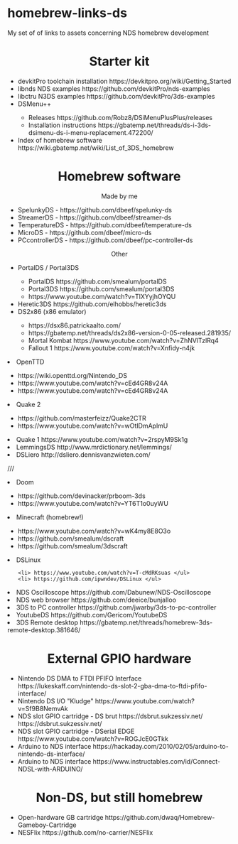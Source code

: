 # homebrew-links-ds
My set of of links to assets concerning NDS homebrew development

<h1 align="center"> Starter kit </h1>

<ul>
  
  <li> devkitPro toolchain installation https://devkitpro.org/wiki/Getting_Started </li>
  <li> libnds NDS examples https://github.com/devkitPro/nds-examples</li>
  <li> libctru N3DS examples https://github.com/devkitPro/3ds-examples </li>
  <li> DSMenu++ </li>
  <ul>
  
  <li> Releases https://github.com/Robz8/DSiMenuPlusPlus/releases </li>
  <li> Installation instructions https://gbatemp.net/threads/ds-i-3ds-dsimenu-ds-i-menu-replacement.472200/ </li> 
  
  </ul>
  
  <li> Index of homebrew software https://wiki.gbatemp.net/wiki/List_of_3DS_homebrew </li>
  
</ul>

<h1 align="center"> Homebrew software </h1>

<p align="center"> Made by me </p> 

<ul> 
  
  <li> SpelunkyDS - https://github.com/dbeef/spelunky-ds </li>
  <li> StreamerDS - https://github.com/dbeef/streamer-ds </li>
  <li> TemperatureDS - https://github.com/dbeef/temperature-ds </li>
  <li> MicroDS - https://github.com/dbeef/micro-ds </li>
  <li> PCcontrollerDS - https://github.com/dbeef/pc-controller-ds </li>
  
</ul>

<p align="center"> Other </p>

<ul>

  <li> PortalDS / Portal3DS </li>
  <ul>
    <li> PortalDS https://github.com/smealum/portalDS </li>
    <li> Portal3DS https://github.com/smealum/portal3DS </li>
    <li> https://www.youtube.com/watch?v=TlXYyjhOYQU </li>
  </ul>
  
  <li> Heretic3DS https://github.com/elhobbs/heretic3ds </li>
  
  <li> DS2x86 (x86 emulator)</li>
  <ul>
    <li> https://dsx86.patrickaalto.com/ </li>
    <li> https://gbatemp.net/threads/ds2x86-version-0-05-released.281935/ </li>
    <li> Mortal Kombat https://www.youtube.com/watch?v=ZhNVlTzlRq4 </li>
    <li> Fallout 1 https://www.youtube.com/watch?v=Xnfidy-n4jk </li>
  </ul>
  
</ul>

  <li> OpenTTD </li>
  <ul>
    <li> https://wiki.openttd.org/Nintendo_DS </li>
    <li> https://www.youtube.com/watch?v=cEd4GR8v24A </li>
    <li> https://www.youtube.com/watch?v=cEd4GR8v24A </li>
  </ul>

  <li> Quake 2 </li>
  <ul>
  
  <li> https://github.com/masterfeizz/Quake2CTR </li>
  <li> https://www.youtube.com/watch?v=wOtIDmAplmU </li>
  
  </ul>

  <li> Quake 1 https://www.youtube.com/watch?v=2rspyM9Sk1g</li>
  <li> LemmingsDS http://www.mrdictionary.net/lemmings/ </li>
  <li> DSLiero http://dsliero.dennisvanzwieten.com/ </li>
  
  ///
  
  <li> Doom </li>
  <ul>
    <li> https://github.com/devinacker/prboom-3ds </li>
    <li> https://www.youtube.com/watch?v=YT6T1o0uyWU </li>
  </ul>
  
  <li> Minecraft (homebrew!) </li>
  <ul>
    <li> https://www.youtube.com/watch?v=wK4my8E8O3o </li>
    <li> https://github.com/smealum/dscraft </li>
    <li> https://github.com/smealum/3dscraft </li>
  </ul>
  
  <li> DSLinux </li>
  <ul>
  
    <li> https://www.youtube.com/watch?v=T-cMdRKsuas </ul>
    <li> https://github.com/ipwndev/DSLinux </ul>
  
  </ul>

  <li> NDS Oscilloscope https://github.com/Dabunew/NDS-Oscilloscope </li>

  <li> NDS web browser https://github.com/deeice/bunjalloo</li>
  <li> 3DS to PC controller https://github.com/jwarby/3ds-to-pc-controller </li>
  <li> YoutubeDS https://github.com/Gericom/YoutubeDS </li>

  <li> 3DS Remote desktop https://gbatemp.net/threads/homebrew-3ds-remote-desktop.381646/ </li>


<h1 align="center"> External GPIO hardware </h1>

<ul>
  
  <li> Nintendo DS DMA to FTDI PFIFO Interface https://lukeskaff.com/nintendo-ds-slot-2-gba-dma-to-ftdi-pfifo-interface/ </li>
  <li> Nintendo DS I/O "Kludge" https://www.youtube.com/watch?v=Sf9B8NemvAk </li>
  <li> NDS slot GPIO cartridge - DS brut https://dsbrut.sukzessiv.net/ https://dsbrut.sukzessiv.net/ </li>
  <li> NDS slot GPIO cartridge - DSerial EDGE  https://www.youtube.com/watch?v=ROGJcE0GTkk </li>
  <li> Arduino to NDS interface https://hackaday.com/2010/02/05/arduino-to-nintendo-ds-interface/ </li>
  <li> Arduino to NDS interface https://www.instructables.com/id/Connect-NDSL-with-ARDUINO/ </li>

</ul>

<h1 align="center"> Non-DS, but still homebrew </h1>

<ul>
  
  <li> Open-hardware GB cartridge https://github.com/dwaq/Homebrew-Gameboy-Cartridge</li>
  <li> NESFlix https://github.com/no-carrier/NESFlix </li>
</ul>
